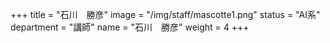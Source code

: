 +++
title = "石川　勝彦"
image = "/img/staff/mascotte1.png"
status = "AI系"
department = "講師"
name = "石川　勝彦"
weight = 4
+++